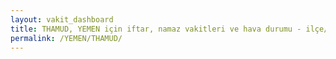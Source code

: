 ```yaml
---
layout: vakit_dashboard
title: THAMUD, YEMEN için iftar, namaz vakitleri ve hava durumu - ilçe/eyalet seç
permalink: /YEMEN/THAMUD/
---
```


<script type="text/javascript">
  var GLOBAL_COUNTRY = 'YEMEN';
  var GLOBAL_CITY = 'THAMUD';
  var GLOBAL_STATE = '';
  var lat = 72;
  var lon = 21;
</script>
